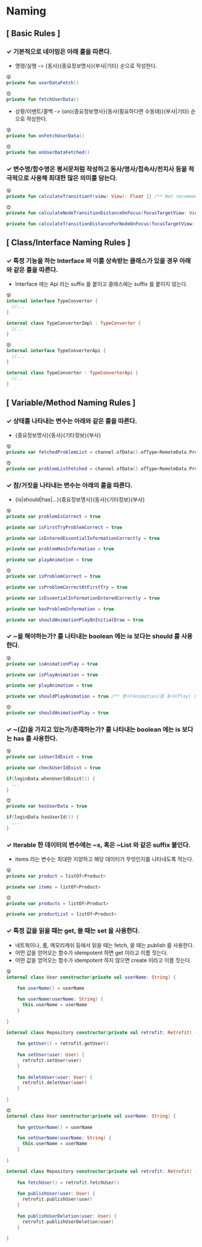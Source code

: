 # Naming

## [ Basic Rules ]

### ✓ 기본적으로 네이밍은 아래 룰을 따른다.

- 명령/실행 -> {동사}{중요정보명사}{부사|기타} 순으로 작성한다.

``` kotlin 
😰
private fun userDataFetch()

😍
private fun fetchUserData()
```

- 상황/이벤트/콜백 -> (on){중요정보명사}{동사(필요하다면 수동태)}{부사|기타} 순으로 작성한다.

``` kotlin 
😰
private fun onFetchUserData()

😍
private fun onUserDataFetched()
```

### ✓ 변수명/함수명은 평서문처럼 작성하고 동사/명사/접속사/전치사 등을 적극적으로 사용해 최대한 많은 의미를 담는다.

``` kotlin 
😰
private fun calculateTransitionY(view: View): Float {} /** Not recommended */

😍
private fun calculateNodeTransitionDistanceOnFocus(focusTargetView: View): Float {} /** Recommended */

private fun calculateTransitionDistanceForNodeOnFocus(focusTargetView: View): Float {} /** Recommended */
```

## [ Class/Interface Naming Rules ]

### ✓ 특정 기능을 하는 Interface 와 이를 상속받는 클래스가 있을 경우 아래와 같은 룰을 따른다.

- Interface 에는 Api 라는 suffix 를 붙이고 클래스에는 suffix 를 붙이지 않는다.

``` kotlin
😰
internal interface TypeConverter {
  //...
}

internal class TypeConverterImpl : TypeConverter {
  //..
}

😍
internal interface TypeConverterApi {
  //...
}

internal class TypeConverter : TypeConverterApi {
  //..
}

```


## [ Variable/Method Naming Rules ]

### ✓ 상태를 나타내는 변수는 아래와 같은 룰을 따른다.

- {중요정보명사}{동사}{기타정보}{부사}

``` kotlin
😰
private var fetchedProblemList = channel.ofData().ofType<RemoteData.Problem.Fetched>

😍
private var problemListFetched = channel.ofData().ofType<RemoteData.Problem.Fetched>
```

### ✓ 참/거짓을 나타내는 변수는 아래의 룰을 따른다.

- {is|should|has|...}{중요정보명사}{동사}{기타정보}{부사}

``` kotlin 
😰
private var problemIsCorrect = true

private var isFirstTryProblemCorrect = true

private var isEnteredEssentialInformationCorrectly = true

private var problemHasInformation = true

private var playAnimation = true

😍
private var isProblemCorrect = true

private var isProblemCorrectAtFirstTry = true

private var isEssentialInformationEnteredCorrectly = true

private var hasProblemInformation = true

private var shouldAnimationPlayOnInitialDraw = true
```

### ✓ ~을 해야하는가? 를 나타내는 boolean 에는 is 보다는 should 를 사용한다.

``` kotlin 
😰
private var isAnimationPlay = true

private var isPlayAnimation = true

private var playAnimation = true

private var shouldPlayAnimation = true /** 명사(Animation)를 동사(Play) 보다 먼저 쓰기를 권장 */

😍
private var shouldAnimationPlay = true
```

### ✓ ~(값)을 가지고 있는가/존재하는가? 를 나타내는 boolean 에는 is 보다는 has 를 사용한다.

``` kotlin 
😰
private var isUserIdExist = true

private var checkUserIdExist = true

if(loginData.whenUserIdExist()) {
  ...
}

😍
private var hasUserData = true

if(loginData.hasUserId()) {
  ...
}
```

### ✓ Iterable 한 데이터의 변수에는 ~s, 혹은 ~List 와 같은 suffix 붙인다.

- items 라는 변수는 최대한 지양하고 해당 데이터가 무엇인지를 나타내도록 적는다.

``` kotlin 
😰
private var product = listOf<Product>

private var items = listOf<Product>

😍
private var products = listOf<Product>

private var productList = listOf<Product>
```

### ✓ 특정 값을 읽을 때는 get, 쓸 때는 set 을 사용한다.

- 네트웍이나, 룸, 메모리캐쉬 등에서 읽을 때는 fetch, 쓸 때는 publish 를 사용한다.
- 어떤 값을 얻어오는 함수가 idempotent 하면 get 이라고 이름 짓는다.
- 어떤 값을 얻어오는 함수가 idempotent 하지 않으면 create 이라고 이름 짓는다.

``` kotlin 
😰
internal class User constructor(private val userName: String) {
  
    fun userName() = userName

    fun userName(userName: String) {
      this.userName = userName
    }
  
}

internal class Repository constructor(private val retrofit: Retrofit) {
  
    fun getUser() = retrofit.getUser()
     
    fun setUser(user: User) {
      retrofit.setUser(user)
    }
     
    fun deleteUser(user: User) {
      retrofit.deletUser(user)    
    }
  
}

😍
internal class User constructor(private val userName: String) {
  
    fun getUserName() = userName

    fun setUserName(userName: String) {
      this.userName = userName
    }
  
}

internal class Repository constructor(private val retrofit: Retrofit) {
  
    fun fetchUser() = retrofit.fetchUser()
     
    fun publishUser(user: User) {
      retrofit.publishUser(user)
    }
     
    fun publishUserDeletion(user: User) {
      retrofit.publishUserDeletion(user)    
    }
  
}
```
